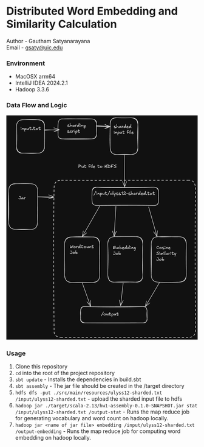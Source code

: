 # Distributed Word Embedding and Similarity Calculation

Author - Gautham Satyanarayana <br />
Email - gsaty@uic.edu

### Environment
- MacOSX arm64
- IntelliJ IDEA 2024.2.1
- Hadoop 3.3.6

### Data Flow and Logic
![hadoop-flow.png](hadoop-flow.png)

### Usage
1. Clone this repository
2. `cd` into the root of the project repository
3. `sbt update` - Installs the dependencies in build.sbt
4. `sbt assembly` - The jar file should be created in the /target directory
5. `hdfs dfs -put ./src/main/resources/ulyss12-sharded.txt /input/ulyss12-sharded.txt` - upload the sharded input file to hdfs
6. `hadoop jar ./target/scala-2.13/hw1-assembly-0.1.0-SNAPSHOT.jar stat /input/ulyss12-sharded.txt /output-stat` - Runs the map reduce job for generating vocabulary and word count on hadoop locally.
7. `hadoop jar <name of jar file> embedding /input/ulyss12-sharded.txt /output-embedding` - Runs the map reduce job for computing word embedding on hadoop locally.